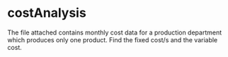 # costAnalysis

The file attached contains monthly cost data for a production department which produces only one product. Find the fixed cost/s and the variable cost. 
